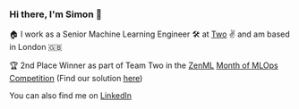 ### Hi there, I'm Simon 👋

:house: I work as a Senior Machine Learning Engineer 🛠 at [Two](https://www.two.inc/) ✌️ and am based in London :uk:

:trophy: 2nd Place Winner as part of Team Two in the [ZenML](https://zenml.io/home) [Month of MLOps Competition](https://blog.zenml.io/mlops-competition-recap/) (Find our solution [here](https://github.com/two-inc/zenml-competition))

You can also find me on [LinkedIn](https://www.linkedin.com/in/simon-helmig-558b3b54/)

<!--
**helmigsimon/helmigsimon** is a ✨ _special_ ✨ repository because its `README.md` (this file) appears on your GitHub profile.

Here are some ideas to get you started:

- 🔭 I’m currently working on ...
- 🌱 I’m currently learning ...
- 👯 I’m looking to collaborate on ...
- 🤔 I’m looking for help with ...
- 💬 Ask me about ...
- 📫 How to reach me: ...
- 😄 Pronouns: ...
- ⚡ Fun fact: ...
-->
